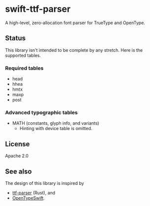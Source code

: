 # swift-ttf-parser

A high-level, zero-allocation font parser for TrueType and OpenType.

## Status

This library isn't intended to be complete by any stretch. Here is the supported tables.

### Required tables

* head
* hhea
* hmtx
* maxp
* post

### Advanced typographic tables

* MATH (constants, glyph info, and variants)
    * Hinting with device table is omitted.

## License

Apache 2.0

## See also

The design of this library is inspired by 
- [ttf-parser](https://github.com/RazrFalcon/ttf-parser/tree/master) (Rust), and 
- [OpenTypeSwift](https://github.com/mossprescott/OpenTypeSwift).
